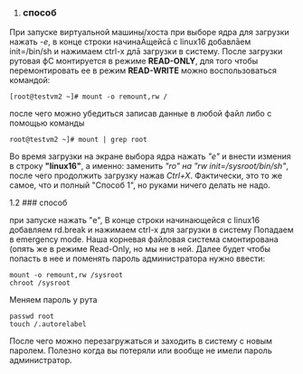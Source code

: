 1. ### способ

При запуске виртуальной машины/хоста при выборе ядра для загрузки нажать *-e*,
в конце строки начинаĀщейсā с linux16 добавлāем init=/bin/sh и нажимаем сtrl-x длā
загрузки в систему.
После загрузки рутовая фС монтируется в режиме **READ-ONLY**, для того чтобы 
перемонтировать ее в режим **READ-WRITE** можно воспользоваться командой:
```
[root@testvm2 ~]# mount -o remount,rw /
```
после чего можно убедиться записав данные в любой файл либо с помощью команды
```
root@testvm2 ~]# mount | grep root
```

Во время загрузки на экране выбора ядра нажать *"e"* и внести измения в строку **"linux16"**, а именно: заменить *"ro" на "rw init=/sysroot/bin/sh"*, 
после чего продолжить загрузку нажав *Ctrl+X*. 
Фактически, это то же самое, что и полный "Способ 1", но руками ничего 
делать не надо.


1.2 ### способ

при запуске нажать "e", В конце строки начинающейся с linux16
добавляем rd.break и нажимаем сtrl-x для загрузки в систему
Попадаем в emergency mode. Наша корневая файловая система смонтирована (опять же
в режиме Read-Only, но мы не в ней. Далее будет чтобы попасть в нее и поменять
пароль администратора нужно ввести:

```
mount -o remount,rw /sysroot
chroot /sysroot
```
Меняем пароль у рута
```
passwd root
touch /.autorelabel
```
После чего можно перезагружаться и заходить в систему с новым паролем. Полезно
когда вы потеряли или вообще не имели пароль администратор.


